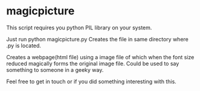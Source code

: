 magicpicture
============


This script requires you python PIL library on your system.

Just run python magicpicture.py <path-to-image-file> <text-to-repeated in file>
Creates the file in same directory where .py is located.


Creates a webpage(html file) using a image file of which when the font size reduced magically forms the original image file. Could be used to say something to someone in a geeky way.


Feel free to get in touch or if you did something interesting with this.
